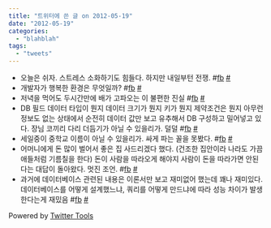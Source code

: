 ```yaml
---
title: "트위터에 쓴 글 on 2012-05-19"
date: "2012-05-19"
categories: 
  - "blahblah"
tags: 
  - "tweets"
---
```


- 오늘은 쉬자. 스트레스 소화하기도 힘들다. 하지만 내일부턴 전쟁. #[fb](http://search.twitter.com/search?q=%23fb) [#](http://twitter.com/blurblah/statuses/202041492485836801)
- 개발자가 행복한 환경은 무엇일까? #[fb](http://search.twitter.com/search?q=%23fb) [#](http://twitter.com/blurblah/statuses/202483508755705856)
- 저녁을 먹어도 두시간만에 배가 고파오는 이 불편한 진실 #[fb](http://search.twitter.com/search?q=%23fb) [#](http://twitter.com/blurblah/statuses/202746313194995713)
- DB 필드 데이터 타입이 뭔지 데이터 크기가 뭔지 키가 뭔지 제약조건은 뭔지 아무런 정보도 없는 상태에서 순전히 데이터 값만 보고 유추해서 DB 구성하고 밀어넣고 있다. 장님 코끼리 다리 더듬기가 아닐 수 있을리가. 덜덜 #[fb](http://search.twitter.com/search?q=%23fb) [#](http://twitter.com/blurblah/statuses/202814788575834112)
- 세일중이 중학교 이름이 아닐 수 있을리가. 싸게 파는 꼴을 못봤다. #[fb](http://search.twitter.com/search?q=%23fb) [#](http://twitter.com/blurblah/statuses/202930427525201920)
- 어머니에게 돈 많이 벌어서 좋은 집 사드리겠다 했다. (건조한 집안이라 나라도 가끔 애들처럼 기름칠을 한다) 돈이 사람을 따라오게 해야지 사람이 돈을 따라가면 안된다는 대답이 돌아왔다. 멋진 조언. #[fb](http://search.twitter.com/search?q=%23fb) [#](http://twitter.com/blurblah/statuses/202941493391003649)
- 과거에 데이터베이스 관련된 내용은 이론서만 보고 재미없어 했는데 꽤나 재미있다. 데이터베이스를 어떻게 설계했느냐, 쿼리를 어떻게 만드냐에 따라 성능 차이가 발생한다는게 재밌음 #[fb](http://search.twitter.com/search?q=%23fb) [#](http://twitter.com/blurblah/statuses/203401055080427520)

Powered by [Twitter Tools](http://alexking.org/projects/wordpress)
